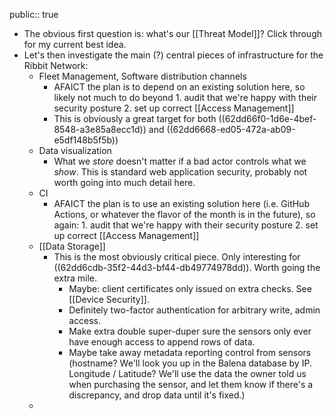 public:: true

- The obvious first question is: what's our [[Threat Model]]? Click through for my current best idea.
- Let's then investigate the main (?) central pieces of infrastructure for the Ribbit Network:
	- Fleet Management, Software distribution channels
		- AFAICT the plan is to depend on an existing solution here, so likely not much to do beyond 1. audit that we're happy with their security posture 2. set up correct [[Access Management]]
		- This is obviously a great target for both ((62dd66f0-1d6e-4bef-8548-a3e85a8ecc1d)) and ((62dd6668-ed05-472a-ab09-e5df148b5f5b))
	- Data visualization
		- What we *store* doesn't matter if a bad actor controls what we *show*. This is standard web application security, probably not worth going into much detail here.
	- CI
		- AFAICT the plan is to use an existing solution here (i.e. GitHub Actions, or whatever the flavor of the month is in the future), so again:  1. audit that we're happy with their security posture 2. set up correct [[Access Management]]
	- [[Data Storage]]
		- This is the most obviously critical piece. Only interesting for ((62dd6cdb-35f2-44d3-bf44-db49774978dd)). Worth going the extra mile.
			- Maybe: client certificates only issued on extra checks. See [[Device Security]].
			- Definitely two-factor authentication for arbitrary write, admin access.
			- Make extra double super-duper sure the sensors only ever have enough access to append rows of data.
			- Maybe take away metadata reporting control from sensors (hostname? We'll look you up in the Balena database by IP. Longitude / Latitude? We'll use the data the owner told us when purchasing the sensor, and let them know if there's a discrepancy, and drop data until it's fixed.)
	-